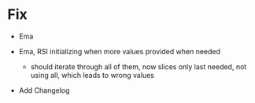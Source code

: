 # Fix

- Ema

- Ema, RSI initializing when more values provided when needed
  - should iterate through all of them, now slices only last needed, not using all, which leads to wrong values

- Add Changelog